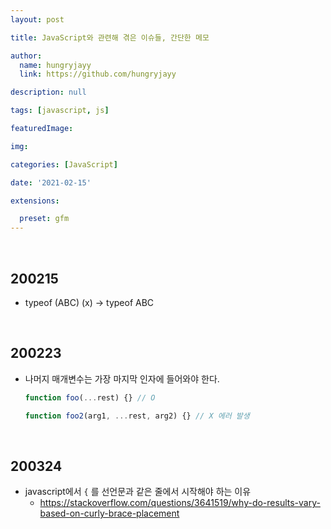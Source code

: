 ```yaml
---
layout: post

title: JavaScript와 관련해 겪은 이슈들, 간단한 메모

author: 
  name: hungryjayy
  link: https://github.com/hungryjayy

description: null

tags: [javascript, js]

featuredImage: 

img: 

categories: [JavaScript]

date: '2021-02-15'

extensions:

  preset: gfm
---
```


<br>

## 200215

* typeof (ABC) (x) → typeof ABC

<br>

## 200223

* 나머지 매개변수는 가장 마지막 인자에 들어와야 한다.

  ``` javascript
  function foo(...rest) {} // O
  
  function foo2(arg1, ...rest, arg2) {} // X 에러 발생
  ```

<br>

## 200324

* javascript에서 `{` 를 선언문과 같은 줄에서 시작해야 하는 이유
  * https://stackoverflow.com/questions/3641519/why-do-results-vary-based-on-curly-brace-placement